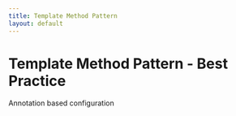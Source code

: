 ```yaml
---
title: Template Method Pattern
layout: default
---
```


# Template Method Pattern - Best Practice

Annotation based configuration
